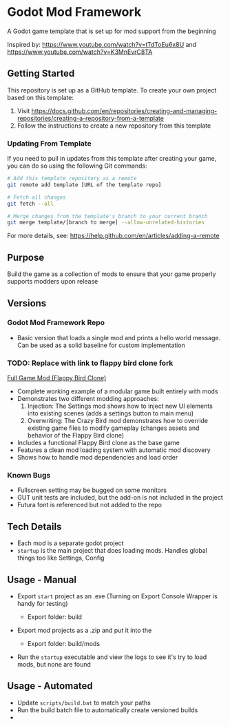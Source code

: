 # Godot Mod Framework
A Godot game template that is set up for mod support from the beginning

Inspired by: https://www.youtube.com/watch?v=tTdToEu6x8U and https://www.youtube.com/watch?v=K3MnEvrC8TA

## Getting Started

This repository is set up as a GitHub template. To create your own project based on this template:

1. Visit https://docs.github.com/en/repositories/creating-and-managing-repositories/creating-a-repository-from-a-template
2. Follow the instructions to create a new repository from this template

### Updating From Template

If you need to pull in updates from this template after creating your game, you can do so using the following Git commands:

```bash
# Add this template repository as a remote
git remote add template [URL of the template repo]

# Fetch all changes
git fetch --all

# Merge changes from the template's branch to your current branch
git merge template/[branch to merge] --allow-unrelated-histories
```

For more details, see: https://help.github.com/en/articles/adding-a-remote

## Purpose

Build the game as a collection of mods to ensure that your game properly supports modders upon release

## Versions

### Godot Mod Framework Repo
 - Basic version that loads a single mod and prints a hello world message. Can be used as a solid baseline for custom implementation

### TODO: Replace with link to flappy bird clone fork
[Full Game Mod (Flappy Bird Clone)](https://github.com/ThomasSilloway/GodotModCapableGame/releases/tag/build-2024-02-27-v01)
 - Complete working example of a modular game built entirely with mods
 - Demonstrates two different modding approaches:
   1. Injection: The Settings mod shows how to inject new UI elements into existing scenes (adds a settings button to main menu)
   2. Overwriting: The Crazy Bird mod demonstrates how to override existing game files to modify gameplay (changes assets and behavior of the Flappy Bird clone)
 - Includes a functional Flappy Bird clone as the base game
 - Features a clean mod loading system with automatic mod discovery
 - Shows how to handle mod dependencies and load order
### Known Bugs
 - Fullscreen setting may be bugged on some monitors
 - GUT unit tests are included, but the add-on is not included in the project
 - Futura font is referenced but not added to the repo

## Tech Details

- Each mod is a separate godot project
- `startup` is the main project that does loading mods. Handles global things too like Settings, Config

## Usage - Manual

- Export `start` project as an .exe (Turning on Export Console Wrapper is handy for testing)
  - Export folder: build
- Export mod projects as a .zip and put it into the 
  - Export folder: build/mods

- Run the `startup` executable and view the logs to see it's try to load mods, but none are found

## Usage - Automated
- Update `scripts/build.bat` to match your paths
- Run the build batch file to automatically create versioned builds
-

